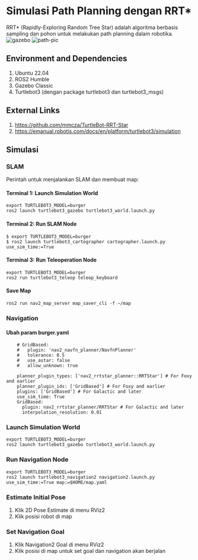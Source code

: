 # Simulasi Path Planning dengan RRT*
RRT* (Rapidly-Exploring Random Tree Star) adalah algoritma berbasis sampling dan pohon untuk melakukan path planning dalam robotika.
![gazebo](https://github.com/user-attachments/assets/3feda605-df53-490f-8a7d-91ab975ca23a)
![path-pic](https://github.com/user-attachments/assets/b0b42fcd-6bce-44be-8c20-e016ada242e9)

## Environment and Dependencies
1. Ubuntu 22.04
2. ROS2 Humble
3. Gazebo Classic
4. Turtlebot3 (dengan package turtlebot3 dan turtlebot3_msgs)

## External Links
1. https://github.com/mmcza/TurtleBot-RRT-Star
2. https://emanual.robotis.com/docs/en/platform/turtlebot3/simulation

## Simulasi
### SLAM
Perintah untuk menjalankan SLAM dan membuat map:
#### Terminal 1: Launch Simulation World
```
export TURTLEBOT3_MODEL=burger
ros2 launch turtlebot3_gazebo turtlebot3_world.launch.py
```
#### Terminal 2: Run SLAM Node
```
$ export TURTLEBOT3_MODEL=burger
$ ros2 launch turtlebot3_cartographer cartographer.launch.py use_sim_time:=True
```
#### Terminal 3: Run Teleoperation Node
```
export TURTLEBOT3_MODEL=burger
ros2 run turtlebot3_teleop teleop_keyboard
```

#### Save Map
```
ros2 run nav2_map_server map_saver_cli -f ~/map
```

### Navigation
#### Ubah param burger.yaml
```
    # GridBased:
    #   plugin: 'nav2_navfn_planner/NavfnPlanner'
    #   tolerance: 0.5
    #   use_astar: false
    #   allow_unknown: true

    planner_plugin_types: ['nav2_rrtstar_planner::RRTStar'] # For Foxy and earlier
    planner_plugin_ids: ['GridBased'] # For Foxy and earlier
    plugins: ['GridBased'] # For Galactic and later
    use_sim_time: True
    GridBased:
      plugin: nav2_rrtstar_planner/RRTStar # For Galactic and later
      interpolation_resolution: 0.01
```

### Launch Simulation World
```
export TURTLEBOT3_MODEL=burger
ros2 launch turtlebot3_gazebo turtlebot3_world.launch.py
```

### Run Navigation Node
```
export TURTLEBOT3_MODEL=burger
ros2 launch turtlebot3_navigation2 navigation2.launch.py use_sim_time:=True map:=$HOME/map.yaml
```

### Estimate Initial Pose
1. Klik 2D Pose Estimate di menu RViz2
2. Klik posisi robot di map

### Set Navigation Goal
1. Klik Navigation2 Goal di menu RViz2
2. Klik posisi di map untuk set goal dan navigation akan berjalan
